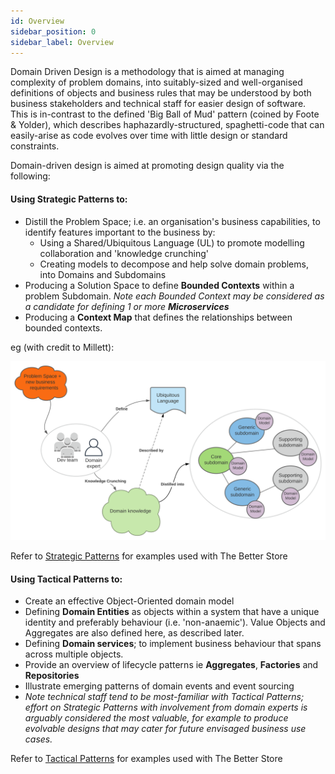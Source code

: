 ```yaml
---
id: Overview
sidebar_position: 0
sidebar_label: Overview
---
```


Domain Driven Design is a methodology that is aimed at managing complexity of problem domains, into 
suitably-sized and well-organised definitions of objects and business rules  that may be understood by 
both business stakeholders and technical staff for easier design of software. This is in-contrast to the
defined 'Big Ball of Mud' pattern (coined by Foote & Yolder), which describes haphazardly-structured, spaghetti-code 
that can easily-arise as code evolves over time with little design or standard constraints. 

Domain-driven design is aimed at promoting design quality via the following:

#### Using Strategic Patterns to:
* Distill the Problem Space; i.e. an organisation's business capabilities, to identify features 
  important to the business by:
  * Using a Shared/Ubiquitous Language (UL) to promote modelling collaboration and 'knowledge crunching'
  * Creating models to decompose and help solve domain problems, into Domains and Subdomains
* Producing a Solution Space to define **Bounded Contexts** within a problem Subdomain. _Note each Bounded Context may be considered as a candidate for defining 1 or more **Microservices**_
* Producing a **Context Map** that defines the relationships between bounded contexts.

eg (with credit to Millett):

![problem-space.svg](problem-space.svg)



Refer to [Strategic Patterns](ddd-strategic.md) for examples used with The Better Store

#### Using Tactical Patterns to:
* Create an effective Object-Oriented domain model
* Defining **Domain Entities** as objects within a system that have a unique identity and preferably behaviour 
(i.e. 'non-anaemic'). Value Objects and Aggregates are also defined here, as described later.
* Defining **Domain services**; to implement business behaviour that spans across multiple objects.
* Provide an overview of lifecycle patterns ie **Aggregates**, **Factories** and **Repositories**
* Illustrate emerging patterns of domain events and event sourcing
* _Note technical staff tend to be most-familiar with Tactical Patterns; effort on Strategic Patterns with involvement
  from domain experts is arguably considered the most valuable, for example to produce evolvable designs that may cater for future
  envisaged business use cases._

Refer to [Tactical Patterns](ddd-tactical.md) for examples used with The Better Store



